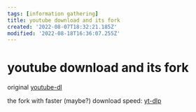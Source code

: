 ```yaml
---
tags: [information gathering]
title: youtube download and its fork
created: '2022-08-07T18:32:21.185Z'
modified: '2022-08-18T16:36:07.255Z'
---
```


# youtube download and its fork

original [youtube-dl](https://github.com/ytdl-org/youtube-dl)

the fork with faster (maybe?) download speed: [yt-dlp](https://github.com/yt-dlp/yt-dlp)

